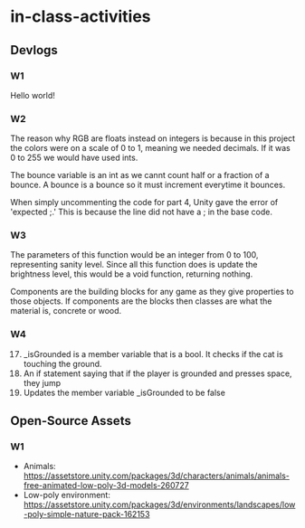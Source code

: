 # in-class-activities
## Devlogs
### W1
Hello world!

### W2
The reason why RGB are floats instead on integers is because in this project the colors were on a scale of 0 to 1, meaning we needed decimals. If it was 0 to 255 we would have used ints.

The bounce variable is an int as we cannt count half or a fraction of a bounce. A bounce is a bounce so it must increment everytime it bounces.

When simply uncommenting the code for part 4, Unity gave the error of 'expected ;.' This is because the line did not have a ; in the base code.

### W3

The parameters of this function would be an integer from 0 to 100, representing sanity level. Since all this function does is update the brightness level, this would be a void function, returning nothing.


Components are the building blocks for any game as they give properties to those objects. If components are the blocks then classes are what the material is, concrete or wood.

### W4

17. _isGrounded is a member variable that is a bool. It checks if the cat is touching the ground.
28. An if statement saying that if the player is grounded and presses space, they jump
32. Updates the member variable _isGrounded to be false 

## Open-Source Assets
### W1
- Animals: https://assetstore.unity.com/packages/3d/characters/animals/animals-free-animated-low-poly-3d-models-260727 
- Low-poly environment: https://assetstore.unity.com/packages/3d/environments/landscapes/low-poly-simple-nature-pack-162153 